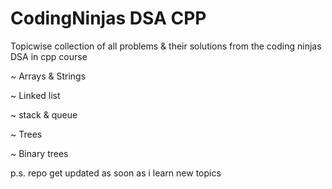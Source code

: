# CodingNinjas DSA CPP
Topicwise collection of all problems & their solutions from the coding ninjas DSA in cpp course

  ~ Arrays & Strings
  
  ~ Linked list
  
  ~ stack & queue
  
  ~ Trees
  
  ~ Binary trees
  
  p.s. repo get updated as soon as i learn new topics
